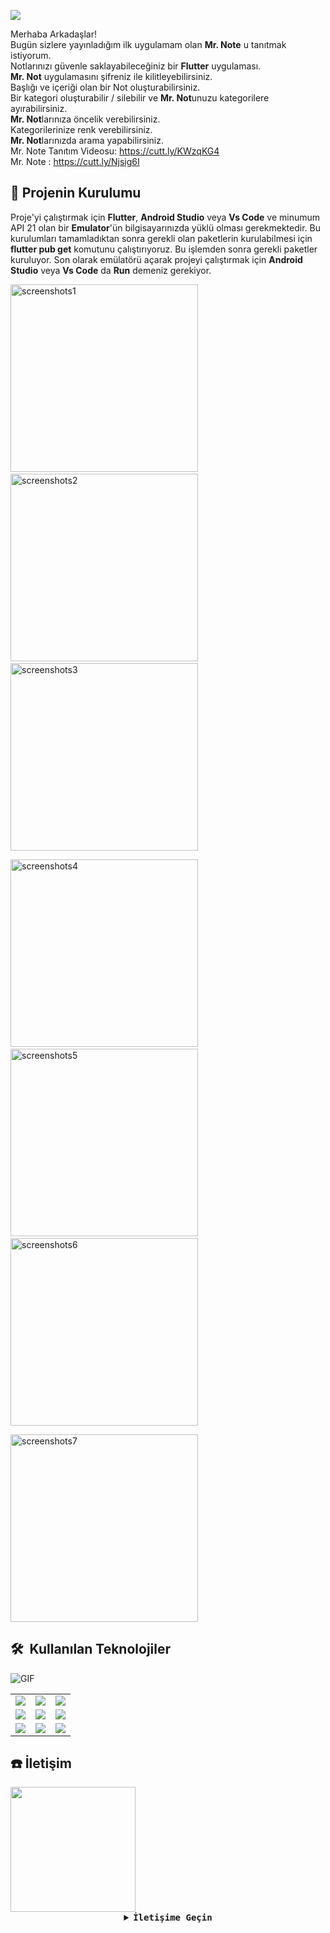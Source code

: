 
![](icon/icon1280x720.png)  
  
Merhaba Arkadaşlar!  
Bugün sizlere yayınladığım ilk uygulamam olan **Mr. Note** u tanıtmak istiyorum.  
Notlarınızı güvenle saklayabileceğiniz bir **Flutter** uygulaması.  
**Mr. Not** uygulamasını şifreniz ile kilitleyebilirsiniz.  
Başlığı ve içeriği olan bir Not oluşturabilirsiniz.  
Bir kategori oluşturabilir / silebilir ve **Mr. Not**unuzu kategorilere ayırabilirsiniz.  
**Mr. Not**larınıza öncelik verebilirsiniz.  
Kategorilerinize renk verebilirsiniz.  
**Mr. Not**larınızda arama yapabilirsiniz.  
Mr. Note Tanıtım Videosu: https://cutt.ly/KWzqKG4  
Mr. Note : https://cutt.ly/Njsig6I
  
## 📱 Projenin Kurulumu 
  
Proje'yi çalıştırmak için **Flutter**, **Android Studio** veya **Vs Code** ve minumum API 21 olan bir **Emulator**'ün bilgisayarınızda yüklü olması gerekmektedir. Bu kurulumları tamamladıktan sonra gerekli olan paketlerin kurulabilmesi için **flutter pub get** komutunu çalıştırıyoruz. Bu işlemden sonra gerekli paketler kuruluyor. Son olarak emülatörü açarak projeyi çalıştırmak için **Android Studio** veya **Vs Code** da **Run** demeniz gerekiyor.
  
<img src="screenshots/Tr/Screenshot_1615129538.png" alt="screenshots1" width="300"/>&nbsp;&nbsp;&nbsp;&nbsp;<img src="screenshots/Tr/Screenshot_1615129542.png" alt="screenshots2" width="300"/>&nbsp;&nbsp;&nbsp;&nbsp;<img src="screenshots/Tr/Screenshot_1615129546.png" alt="screenshots3" width="300"/>

<img src="screenshots/Tr/Screenshot_1615129551.png" alt="screenshots4" width="300"/>&nbsp;&nbsp;&nbsp;&nbsp;<img src="screenshots/Tr/Screenshot_1615129557.png" alt="screenshots5" width="300"/>&nbsp;&nbsp;&nbsp;&nbsp;<img src="screenshots/Tr/Screenshot_1615129569.png" alt="screenshots6" width="300"/>

<img src="screenshots/Tr/Screenshot_1615129577.png" alt="screenshots7" width="300"/>


<h2> 🛠 &nbsp;Kullanılan Teknolojiler</h2>  
  
<img alt="GIF" src="https://media.giphy.com/media/u1WhXLjwgcXpHJBMRM/giphy.gif?cid=ecf05e475nofe7h1n4wflij72c45ry76cq3fqlq0xxl01b4p&rid=giphy.gif&ct=g" />
  
<table style"float:right;">  
  <tr>  
    <td><img src="https://raw.githubusercontent.com/github/explore/cebd63002168a05a6a642f309227eefeccd92950/topics/flutter/flutter.png"/></td>
    <td><img src="https://raw.githubusercontent.com/github/explore/cebd63002168a05a6a642f309227eefeccd92950/topics/sql/sql.png"></td>  
    <td><img src="https://s8.gifyu.com/images/shared-preferences-square.jpg"/></td>  
  </tr>  
  <tr>  
    <td><img src="https://styles.redditmedia.com/t5_2v5u6/styles/communityIcon_5nh6vdm6bui51.png?width=256&s=b46a57f6414b3aa222c6303845d4edb35550b1d2"/></td>  
    <td><img src="https://raw.githubusercontent.com/github/explore/cebd63002168a05a6a642f309227eefeccd92950/topics/firebase/firebase.png"/</td>  
    <td><img src="https://raw.githubusercontent.com/github/explore/80688e429a7d4ef2fca1e82350fe8e3517d3494d/topics/git/git.png"/></td>  
  </tr>  
  <tr>  
    <td><img src="https://fincoapps.com/wp-content/uploads/2019/06/logo-json.png"/></td>  
    <td> <img src="https://img.informer.com/icons_mac/png/128/513/513579.png"/></td>  
    <td><img src="https://styles.redditmedia.com/t5_2sut9/styles/communityIcon_f1uukpexwpj11.jpg"/></td>  
  </tr> 
</table>


## :phone: İletişim  
  
<img src="https://media.giphy.com/media/E89xxATM4iZoPdr6Tb/giphy.gif?cid=ecf05e47uv0wjztoequ530ppalh68rpglnqubbbp5j5fjngo&rid=giphy.gif&ct=g" width="200"/>  
  
 <details align="center">  
   <summary><b> <samp> İletişime Geçin </samp></b></summary>  
   <br>  
   <samp>  
   <b><h2 style="color: #fc6203">HAKKICAN&nbsp; BÜLÜÇ</h2></b>  
   <img src="https://media.giphy.com/media/UEOOvW3IeovVh1h6na/giphy.gif?cid=ecf05e47zqj28vikoy2ppghak9fcyt3ge9qla79jrkk1ovoa&rid=giphy.gif&ct=g" width="200"/>  
     <br>  
     Projenin Linki: <a href="https://github.com/MrBuluc/mrnote">Mr. Note</a>  
     <br>  
     <br>  
     LinkedIn: <a href="https://www.linkedin.com/in/hakkican-buluc/"> LinkedIn Hesabım</a>  
     <br>  
     Instagram: <a href="https://www.instagram.com/mrbuluc/"> Instagram Hesabım</a>  
     <br>  
     Facebook: <a href="https://www.facebook.com/hakkican.buluc/"> Facebook Hesabım</a>  
     <br>  
     Mail Adresim: <a href="#"> hakkicanbuluc@gmail.com</a>  
   </samp>  
 </details>
